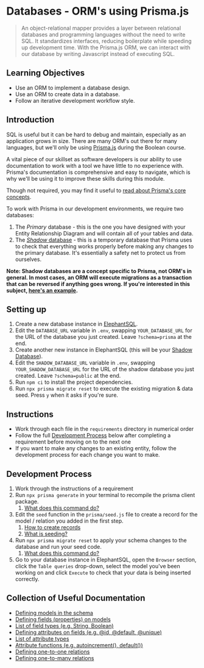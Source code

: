 # Databases - ORM's using Prisma.js

> An object-relational mapper provides a layer between relational databases and programming languages without the need to write SQL. It standardizes interfaces, reducing boilerplate while speeding up development time. With the Prisma.js ORM, we can interact with our database by writing Javascript instead of executing SQL.

## Learning Objectives
- Use an ORM to implement a database design.
- Use an ORM to create data in a database.
- Follow an iterative development workflow style.

## Introduction

SQL is useful but it can be hard to debug and maintain, especially as an application grows in size. There are many ORM's out there for many languages, but we'll only be using [Prisma.js](https://www.prisma.io/docs/) during the Boolean course.

A vital piece of our skillset as software developers is our ability to use documentation to work with a tool we have little to no experience with. Prisma's documentation is comprehensive and easy to navigate, which is why we'll be using it to improve these skills during this module.

Though not required, you may find it useful to [read about Prisma's core concepts](https://www.prisma.io/docs/concepts/overview/what-is-prisma).

To work with Prisma in our development environments, we require two databases:
1. The *Primary* database - this is the one you have designed with your Entity Relationship Diagram and will contain all of your tables and data.
2. The [*Shadow* database](https://www.prisma.io/docs/concepts/components/prisma-migrate/shadow-database) - this is a temporary database that Prisma uses to check that everything works properly before making any changes to the primary database. It's essentially a safety net to protect us from ourselves.

**Note: Shadow databases are a concept specific to Prisma, not ORM's in general. In most cases, an ORM will execute migrations as a transaction that can be reversed if anything goes wrong. If you're interested in this subject, [here's an example](./db-transactions.md).**

## Setting up

1. Create a new database instance in [ElephantSQL](https://www.elephantsql.com/).
2. Edit the `DATABASE_URL` variable in `.env`, swapping `YOUR_DATABASE_URL` for the URL of the database you just created. Leave `?schema=prisma` at the end.
3. Create another new instance in ElephantSQL (this will be your [Shadow Database](https://www.prisma.io/docs/concepts/components/prisma-migrate/shadow-database)).
4. Edit the `SHADOW_DATABASE_URL` variable in `.env`, swapping `YOUR_SHADOW_DATABASE_URL` for the URL of the shadow database you just created. Leave `?schema=public` at the end.
5. Run `npm ci` to install the project dependencies.
6. Run `npx prisma migrate reset` to execute the existing migration & data seed. Press `y` when it asks if you're sure.

## Instructions

- Work through each file in the `requirements` directory in numerical order
- Follow the full [Development Process](#development-process) below after completing a requirement before moving on to the next one
- If you want to make any changes to an existing entity, follow the development process for each change you want to make.

## Development Process

1. Work through the instructions of a requirement
2. Run `npx prisma generate` in your terminal to recompile the prisma client package.
    1. [What does this command do?](./prisma-generate.md)
3. Edit the `seed` function in the `prisma/seed.js` file to create a record for the model / relation you added in the first step.
    1. [How to create records](https://www.prisma.io/docs/concepts/components/prisma-client/crud#create-a-single-record)
    2. [What is seeding?](./db-seeding.md)
4. Run `npx prisma migrate reset` to apply your schema changes to the database and run your seed code.
    1. [What does this command do?](./db-migrations.md)
5. Go to your database instance in ElephantSQL, open the `Browser` section, click the `Table queries` drop-down, select the model you've been working on and click `Execute` to check that your data is being inserted correctly.

## Collection of Useful Documentation

- [Defining models in the schema](https://www.prisma.io/docs/concepts/components/prisma-schema/data-model#defining-models)
- [Defining fields (properties) on models](https://www.prisma.io/docs/concepts/components/prisma-schema/data-model#defining-fields)
- [List of field types (e.g. String, Boolean)](https://www.prisma.io/docs/reference/api-reference/prisma-schema-reference#model-field-scalar-types)
- [Defining attributes on fields (e.g. @id, @default, @unique)](https://www.prisma.io/docs/concepts/components/prisma-schema/data-model#defining-attributes)
- [List of attribute types](https://www.prisma.io/docs/reference/api-reference/prisma-schema-reference#attributes)
- [Attribute functions (e.g. autoincrement(), default())](https://www.prisma.io/docs/reference/api-reference/prisma-schema-reference#attribute-functions)
- [Defining one-to-one relations](https://www.prisma.io/docs/concepts/components/prisma-schema/relations/one-to-one-relations)
- [Defining one-to-many relations](https://www.prisma.io/docs/concepts/components/prisma-schema/relations/one-to-many-relations)
